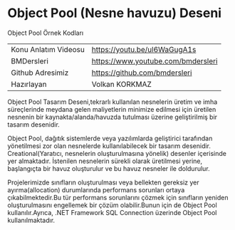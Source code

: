 # Object Pool (Nesne havuzu) Deseni
Object Pool Örnek Kodları

| | |
|-----|-----|
| Konu Anlatım Videosu | https://youtu.be/ul6WaGugA1s |
| BMDersleri   | https://www.youtube.com/bmdersleri |
| Github Adresimiz   | https://github.com/bmdersleri | 
| Hazırlayan   | Volkan KORKMAZ | 


Object Pool Tasarım Deseni,tekrarlı kullanılan nesnelerin üretim ve imha süreçlerinde meydana gelen maliyetlerin minimize edilmesi için üretilen nesnenin bir kaynakta/alanda/havuzda tutulması üzerine geliştirilmiş bir tasarım desenidir.

Object Pool, dağıtık sistemlerde veya yazılımlarda geliştirici tarafından yönetilmesi zor olan nesnelerde kullanılabilecek bir tasarım desenidir. Creational(Yaratıcı, nesnelerin oluşturulmasına yönelik) desenler içerisinde yer almaktadır. İstenilen nesnelerin sürekli olarak üretilmesi yerine, başlangıçta bir havuz oluşturulur ve bu havuz nesneler ile doldurulur. 

Projelerimizde sınıfların oluşturulması veya bellekten gereksiz yer ayırma(allocation) durumlarında performans sorunları ortaya çıkabilmektedir.Bu tür performans sorunlarını çözmek için sınıfların yeniden oluşturulmasını engellemek bir çözüm olabilir.Bunun için de Object Pool kullanılır.Ayrıca, .NET Framework SQL Connection üzerinde Object Pool kullanılmaktadır.
